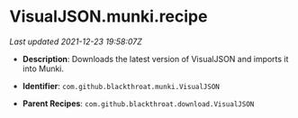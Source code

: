 # VisualJSON.munki.recipe

_Last updated 2021-12-23 19:58:07Z_

- **Description**: Downloads the latest version of VisualJSON and imports it into Munki.

- **Identifier**: `com.github.blackthroat.munki.VisualJSON`

- **Parent Recipes**: `com.github.blackthroat.download.VisualJSON`
